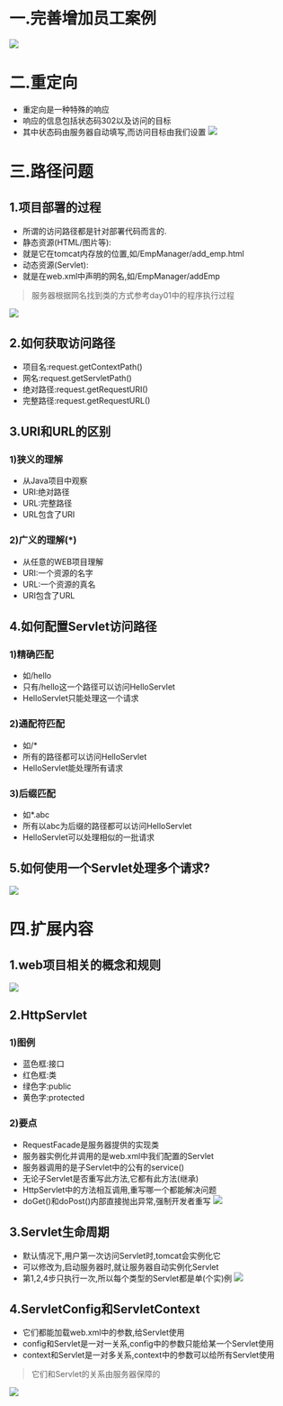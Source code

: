 # 一.完善增加员工案例
![](1.png)

# 二.重定向
- 重定向是一种特殊的响应
- 响应的信息包括状态码302以及访问的目标
- 其中状态码由服务器自动填写,而访问目标由我们设置
![](2.png)

# 三.路径问题
## 1.项目部署的过程
- 所谓的访问路径都是针对部署代码而言的.
- 静态资源(HTML/图片等):
- 就是它在tomcat内存放的位置,如/EmpManager/add_emp.html
- 动态资源(Servlet):
- 就是在web.xml中声明的网名,如/EmpManager/addEmp
> 服务器根据网名找到类的方式参考day01中的程序执行过程

![](3.png)

## 2.如何获取访问路径
- 项目名:request.getContextPath()
- 网名:request.getServletPath()
- 绝对路径:request.getRequestURI()
- 完整路径:request.getRequestURL()

## 3.URI和URL的区别
### 1)狭义的理解
- 从Java项目中观察
- URI:绝对路径
- URL:完整路径
- URL包含了URI

### 2)广义的理解(*)
- 从任意的WEB项目理解
- URI:一个资源的名字
- URL:一个资源的真名
- URI包含了URL

## 4.如何配置Servlet访问路径
### 1)精确匹配
- 如/hello
- 只有/hello这一个路径可以访问HelloServlet
- HelloServlet只能处理这一个请求

### 2)通配符匹配
- 如/*
- 所有的路径都可以访问HelloServlet
- HelloServlet能处理所有请求

### 3)后缀匹配
- 如*.abc
- 所有以abc为后缀的路径都可以访问HelloServlet
- HelloServlet可以处理相似的一批请求

## 5.如何使用一个Servlet处理多个请求?
![](4.png)

# 四.扩展内容
## 1.web项目相关的概念和规则
![](5.png)

## 2.HttpServlet
### 1)图例
- 蓝色框:接口
- 红色框:类
- 绿色字:public
- 黄色字:protected

### 2)要点
- RequestFacade是服务器提供的实现类
- 服务器实例化并调用的是web.xml中我们配置的Servlet
- 服务器调用的是子Servlet中的公有的service()
- 无论子Servlet是否重写此方法,它都有此方法(继承)
- HttpServlet中的方法相互调用,重写哪一个都能解决问题
- doGet()和doPost()内部直接抛出异常,强制开发者重写
![](6.png)

## 3.Servlet生命周期
- 默认情况下,用户第一次访问Servlet时,tomcat会实例化它
- 可以修改为,启动服务器时,就让服务器自动实例化Servlet
- 第1,2,4步只执行一次,所以每个类型的Servlet都是单(个实)例
![](7.png)

## 4.ServletConfig和ServletContext
- 它们都能加载web.xml中的参数,给Servlet使用
- config和Servlet是一对一关系,config中的参数只能给某一个Servlet使用
- context和Servlet是一对多关系,context中的参数可以给所有Servlet使用
> 它们和Servlet的关系由服务器保障的

![](8.png)
